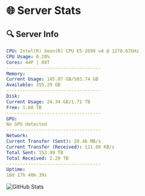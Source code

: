 # 🌐 Server Stats
## 🔍 Server Info
```yaml
CPU: Intel(R) Xeon(R) CPU E5-2699 v4 @ 1278.67GHz
CPU Usage: 0.20%
Cores: 44P | 88T
-----------------------------------
Memory:
Current Usage: 145.07 GB/503.74 GB
Available: 355.29 GB
-----------------------------------
Disk:
Current Usage: 24.34 GB/1.71 TB
Free: 1.60 TB
-----------------------------------
GPU:
No GPU detected
-----------------------------------
Network:
Current Transfer (Sent): 20.46 MB/s
Current Transfer (Received): 111.08 KB/s
Total Sent: 153.99 TB
Total Received: 2.29 TB
-----------------------------------
Uptime:
18d 17h 40m 39s
```
![GitHub Stats](https://img.shields.io/badge/Updated-2025-02-26_16:23:57-blue)